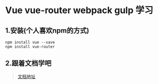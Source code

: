 # Vue vue-router webpack gulp 学习
## 1.安装(个人喜欢npm的方式)
```
npm install vue --save
npm install vue-router
```

## 2.跟着文档学吧
> [文档地址](http://vuejs.github.io/vue-router/zh-cn/basic.html)
